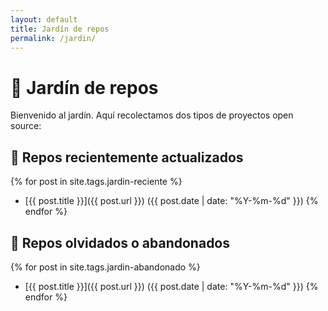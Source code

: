 ```yaml
---
layout: default
title: Jardín de repos
permalink: /jardin/
---
```


# 🌿 Jardín de repos

Bienvenido al jardín. Aquí recolectamos dos tipos de proyectos open source:

## 🌱 Repos recientemente actualizados

{% for post in site.tags.jardin-reciente %}
- [{{ post.title }}]({{ post.url }}) ({{ post.date | date: "%Y-%m-%d" }})
{% endfor %}

## 🌾 Repos olvidados o abandonados

{% for post in site.tags.jardin-abandonado %}
- [{{ post.title }}]({{ post.url }}) ({{ post.date | date: "%Y-%m-%d" }})
{% endfor %}